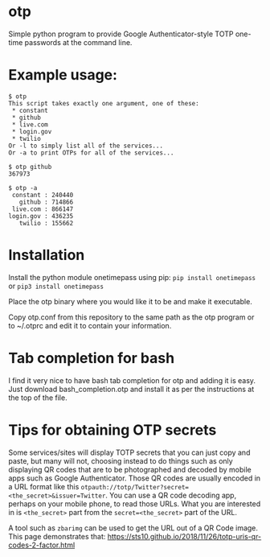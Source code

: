 # otp
Simple python program to provide Google Authenticator-style TOTP one-time passwords at the command line.

# Example usage:
    $ otp
    This script takes exactly one argument, one of these:
     * constant
     * github
     * live.com
     * login.gov
     * twilio
    Or -l to simply list all of the services...
    Or -a to print OTPs for all of the services...
    
    $ otp github
    367973
    
    $ otp -a
     constant : 240440
       github : 714866
     live.com : 866147
    login.gov : 436235
       twilio : 155662

# Installation
Install the python module onetimepass using pip:
`pip install onetimepass` or `pip3 install onetimepass`

Place the otp binary where you would like it to be and make it executable.

Copy otp.conf from this repository to the same path as the otp program or to ~/.otprc
and edit it to contain your information.

# Tab completion for bash
I find it very nice to have bash tab completion for otp and adding it is easy.
Just download bash_completion.otp and install it as per the instructions at
the top of the file.

# Tips for obtaining OTP secrets
Some services/sites will display TOTP secrets that you can just copy and paste,
but many will not, choosing instead to do things such as only displaying QR codes
that are to be photographed and decoded by mobile apps such as Google Authenticator.
Those QR codes are usually encoded in a URL format like this
`otpauth://totp/Twitter?secret=<the_secret>&issuer=Twitter`. You can use a QR code
decoding app, perhaps on your mobile phone, to read those URLs. What you are interested
in is `<the_secret>` part from the `secret=<the_secret>` part of the URL.

A tool such as `zbarimg` can be used to get the URL out of a QR Code image. This page
demonstrates that: https://sts10.github.io/2018/11/26/totp-uris-qr-codes-2-factor.html
